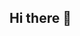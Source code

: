 ## Hi there 👋

<!--
**Chyc012/Chyc012** is a ✨ _special_ ✨ repository because its `README.md` (this file) appears on your GitHub profile.

<h1 align="center">Hi 👋, I'm [YICHAO CHU]</h1>
<p align="center">
  <img src="https://github-readme-stats.vercel.app/api?username=your_username&show_icons=true" />
</p>


